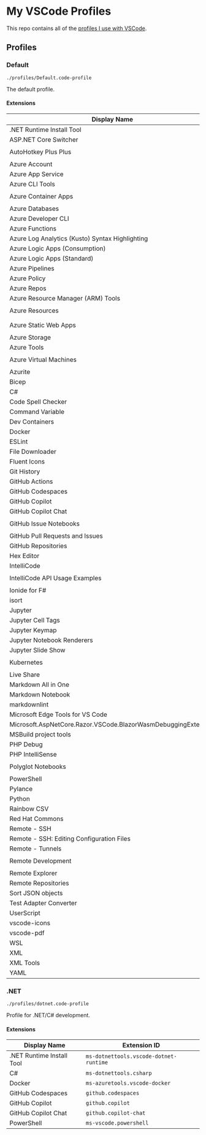 # My VSCode Profiles

This repo contains all of the [profiles I use with VSCode](https://code.visualstudio.com/docs/editor/profiles).

## Profiles

### Default

`./profiles/Default.code-profile`

The default profile.

#### Extensions

| Display Name | Extension ID |
| --- | --- |
| .NET Runtime Install Tool | `ms-dotnettools.vscode-dotnet-runtime` |
| ASP.NET Core Switcher | `adrianwilczynski.asp-net-core-switcher` |
| AutoHotkey Plus Plus | `mark-wiemer.vscode-autohotkey-plus-plus` |
| Azure Account | `ms-vscode.azure-account` |
| Azure App Service | `ms-azuretools.vscode-azureappservice` |
| Azure CLI Tools | `ms-vscode.azurecli` |
| Azure Container Apps | `ms-azuretools.vscode-azurecontainerapps` |
| Azure Databases | `ms-azuretools.vscode-cosmosdb` |
| Azure Developer CLI | `ms-azuretools.azure-dev` |
| Azure Functions | `ms-azuretools.vscode-azurefunctions` |
| Azure Log Analytics (Kusto) Syntax Highlighting | `josin.kusto-syntax-highlighting` |
| Azure Logic Apps (Consumption) | `ms-azuretools.vscode-logicapps` |
| Azure Logic Apps (Standard) | `ms-azuretools.vscode-azurelogicapps` |
| Azure Pipelines | `ms-azure-devops.azure-pipelines` |
| Azure Policy | `azurepolicy.azurepolicyextension` |
| Azure Repos | `ms-vscode.azure-repos` |
| Azure Resource Manager (ARM) Tools | `msazurermtools.azurerm-vscode-tools` |
| Azure Resources | `ms-azuretools.vscode-azureresourcegroups` |
| Azure Static Web Apps | `ms-azuretools.vscode-azurestaticwebapps` |
| Azure Storage | `ms-azuretools.vscode-azurestorage` |
| Azure Tools | `ms-vscode.vscode-node-azure-pack` |
| Azure Virtual Machines | `ms-azuretools.vscode-azurevirtualmachines` |
| Azurite | `azurite.azurite` |
| Bicep | `ms-azuretools.vscode-bicep` |
| C# | `ms-dotnettools.csharp` |
| Code Spell Checker | `streetsidesoftware.code-spell-checker` |
| Command Variable | `rioj7.command-variable` |
| Dev Containers | `ms-vscode-remote.remote-containers` |
| Docker | `ms-azuretools.vscode-docker` |
| ESLint | `dbaeumer.vscode-eslint` |
| File Downloader | `mindaro-dev.file-downloader` |
| Fluent Icons | `miguelsolorio.fluent-icons` |
| Git History | `donjayamanne.githistory` |
| GitHub Actions | `github.vscode-github-actions` |
| GitHub Codespaces | `github.codespaces` |
| GitHub Copilot | `github.copilot` |
| GitHub Copilot Chat | `github.copilot-chat` |
| GitHub Issue Notebooks | `ms-vscode.vscode-github-issue-notebooks` |
| GitHub Pull Requests and Issues | `github.vscode-pull-request-github` |
| GitHub Repositories | `github.remotehub` |
| Hex Editor | `ms-vscode.hexeditor` |
| IntelliCode | `visualstudioexptteam.vscodeintellicode` |
| IntelliCode API Usage Examples | `visualstudioexptteam.intellicode-api-usage-examples` |
| Ionide for F# | `ionide.ionide-fsharp` |
| isort | `ms-python.isort` |
| Jupyter | `ms-toolsai.jupyter` |
| Jupyter Cell Tags | `ms-toolsai.vscode-jupyter-cell-tags` |
| Jupyter Keymap | `ms-toolsai.jupyter-keymap` |
| Jupyter Notebook Renderers | `ms-toolsai.jupyter-renderers` |
| Jupyter Slide Show | `ms-toolsai.vscode-jupyter-slideshow` |
| Kubernetes | `ms-kubernetes-tools.vscode-kubernetes-tools` |
| Live Share | `ms-vsliveshare.vsliveshare` |
| Markdown All in One | `yzhang.markdown-all-in-one` |
| Markdown Notebook | `ms-vscode.vscode-markdown-notebook` |
| markdownlint | `davidanson.vscode-markdownlint` |
| Microsoft Edge Tools for VS Code | `ms-edgedevtools.vscode-edge-devtools` |
| Microsoft.AspNetCore.Razor.VSCode.BlazorWasmDebuggingExtension | `ms-dotnettools.blazorwasm-companion` |
| MSBuild project tools | `tintoy.msbuild-project-tools` |
| PHP Debug | `xdebug.php-debug` |
| PHP IntelliSense | `zobo.php-intellisense` |
| Polyglot Notebooks | `ms-dotnettools.dotnet-interactive-vscode` |
| PowerShell | `ms-vscode.powershell` |
| Pylance | `ms-python.vscode-pylance` |
| Python | `ms-python.python` |
| Rainbow CSV | `mechatroner.rainbow-csv` |
| Red Hat Commons | `redhat.vscode-commons` |
| Remote - SSH | `ms-vscode-remote.remote-ssh` |
| Remote - SSH: Editing Configuration Files | `ms-vscode-remote.remote-ssh-edit` |
| Remote - Tunnels | `ms-vscode.remote-server` |
| Remote Development | `ms-vscode-remote.vscode-remote-extensionpack` |
| Remote Explorer | `ms-vscode.remote-explorer` |
| Remote Repositories | `ms-vscode.remote-repositories` |
| Sort JSON objects | `richie5um2.vscode-sort-json` |
| Test Adapter Converter | `ms-vscode.test-adapter-converter` |
| UserScript | `adpyke.vscode-userscript` |
| vscode-icons | `vscode-icons-team.vscode-icons` |
| vscode-pdf | `tomoki1207.pdf` |
| WSL | `ms-vscode-remote.remote-wsl` |
| XML | `redhat.vscode-xml` |
| XML Tools | `dotjoshjohnson.xml` |
| YAML | `redhat.vscode-yaml` |


### .NET

`./profiles/dotnet.code-profile`

Profile for .NET/C# development.

#### Extensions

| Display Name | Extension ID |
| --- | --- |
| .NET Runtime Install Tool | `ms-dotnettools.vscode-dotnet-runtime` |
| C# | `ms-dotnettools.csharp` |
| Docker | `ms-azuretools.vscode-docker` |
| GitHub Codespaces | `github.codespaces` |
| GitHub Copilot | `github.copilot` |
| GitHub Copilot Chat | `github.copilot-chat` |
| PowerShell | `ms-vscode.powershell` |

